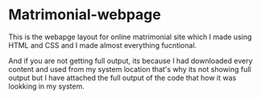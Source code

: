 # Matrimonial-webpage
This is the webapge layout for online matrimonial site which I made using HTML and CSS and I made almost everything fucntional.

And if you are not getting full output, its because I had downloaded every content and used from my system location that's why its not showing full output but
I have attached the full output of the code that how it was lookking in my system.
